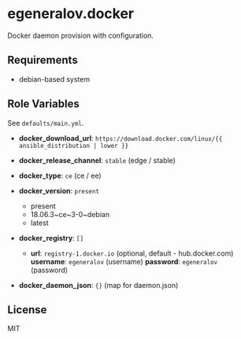 egeneralov.docker
=================

Docker daemon provision with configuration.

Requirements
------------

- debian-based system

Role Variables
--------------

See `defaults/main.yml`.

- **docker_download_url**: `https://download.docker.com/linux/{{ ansible_distribution | lower }}`
- **docker_release_channel**: `stable` (edge / stable)
- **docker_type**: `ce` (ce / ee)
- **docker_version**: `present`
  - present
  - 18.06.3~ce~3-0~debian
  - latest

- **docker_registry**: `[]`
  - **url**: `registry-1.docker.io` (optional, default - hub.docker.com)
    **username**: `egeneralov` (username)
    **password**: `egeneralov` (password)

- **docker_daemon_json**: `{}` (map for daemon.json)

License
-------

MIT
